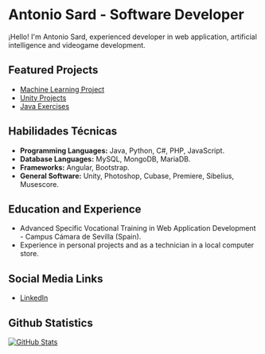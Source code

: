 # Antonio Sard - Software Developer

¡Hello! I'm Antonio Sard, experienced developer in web application, artificial intelligence and videogame development.

## Featured Projects

- [Machine Learning Project](https://github.com/AnSardG/Machine_Learning_2022)
- [Unity Projects](https://github.com/AnSardG/Unity-learning)
- [Java Exercises](https://github.com/AnSardG/Java-exercises)
  
## Habilidades Técnicas

- **Programming Languages:** Java, Python, C#, PHP, JavaScript.
- **Database Languages:** MySQL, MongoDB, MariaDB.
- **Frameworks:** Angular, Bootstrap.
- **General Software:** Unity, Photoshop, Cubase, Premiere, Sibelius, Musescore.

## Education and Experience

- Advanced Specific Vocational Training in Web Application Development - Campus Cámara de Sevilla (Spain).
- Experience in personal projects and as a technician in a local computer store.

## Social Media Links

- [LinkedIn](https://www.linkedin.com/in/antoniosard/)

## Github Statistics

[![GitHub Stats](https://github-readme-stats.vercel.app/api?username=AnSardG&show_icons=true&hide_title=true&count_private=true&hide=prs&theme=radical)](https://github.com/AnSardG)

